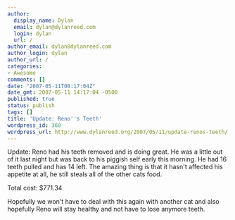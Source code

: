 ```yaml
---
author:
  display_name: Dylan
  email: dylan@dylanreed.com
  login: dylan
  url: /
author_email: dylan@dylanreed.com
author_login: dylan
author_url: /
categories:
- Awesome
comments: []
date: "2007-05-11T08:17:04Z"
date_gmt: 2007-05-11 14:17:04 -0500
published: true
status: publish
tags: []
title: 'Update: Reno''s Teeth'
wordpress_id: 368
wordpress_url: http://www.dylanreed.org/2007/05/11/update-renos-teeth/
---
```


Update: Reno had his teeth removed and is doing great. He was a little out of it last night but was back to his piggish self early this morning. He had 16 teeth pulled and has 14 left. The amazing thing is that it hasn't affected his appetite at all, he still steals all of the other cats food.

Total cost: $771.34

Hopefully we won't have to deal with this again with another cat and also hopefully Reno will stay healthy and not have to lose anymore teeth.
